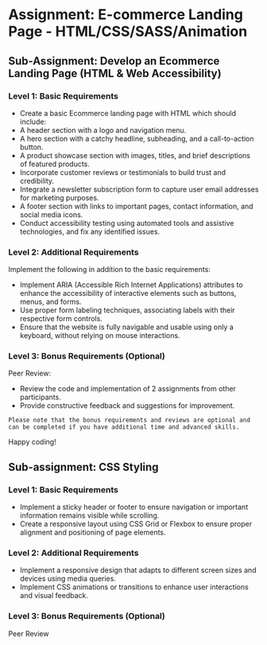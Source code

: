 
# Assignment: E-commerce Landing Page - HTML/CSS/SASS/Animation


## Sub-Assignment: Develop an Ecommerce Landing Page (HTML & Web Accessibility)


### Level 1: Basic Requirements	
- Create a basic Ecommerce landing page with HTML which should include:
- A header section with a logo and navigation menu.
- A hero section with a catchy headline, subheading, and a call-to-action button.
- A product showcase section with images, titles, and brief descriptions of featured products.
- Incorporate customer reviews or testimonials to build trust and credibility.
- Integrate a newsletter subscription form to capture user email addresses for marketing purposes.
- A footer section with links to important pages, contact information, and social media icons.
- Conduct accessibility testing using automated tools and assistive technologies, and fix any identified issues.


### Level 2: Additional Requirements


Implement the following in addition to the basic requirements:


- Implement ARIA (Accessible Rich Internet Applications) attributes to enhance the accessibility of interactive elements such as buttons, menus, and forms.
- Use proper form labeling techniques, associating labels with their respective form controls.
- Ensure that the website is fully navigable and usable using only a keyboard, without relying on mouse interactions.


### Level 3: Bonus Requirements (Optional)


Peer Review:
- Review the code and implementation of 2 assignments from other participants.
- Provide constructive feedback and suggestions for improvement.


`Please note that the bonus requirements and reviews are optional and can be completed if you have additional time and advanced skills.`


Happy coding!




## Sub-assignment: CSS Styling


### Level 1: Basic Requirements
- Implement a sticky header or footer to ensure navigation or important information remains visible while scrolling.
- Create a responsive layout using CSS Grid or Flexbox to ensure proper alignment and positioning of page elements.


### Level 2: Additional Requirements
- Implement a responsive design that adapts to different screen sizes and devices using media queries.
- Implement CSS animations or transitions to enhance user interactions and visual feedback.


### Level 3: Bonus Requirements (Optional)


Peer Review

